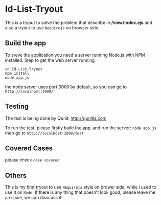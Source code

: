 Id-List-Tryout
==============

This is a tryout to solve the problem that describe in **/view/index.ejs** and also a tryout to use `Requirejs` on browser side.

## Build the app

To sreve the application you need a server running Node.js with NPM installed. Step to get the web server running:

    cd Id-List-Tryout
    npm install
    node app.js

the node server uses port 3000 by default, so you can go to ```http://localhost:3000/```

## Testing
The test is being done by Qunit: http://qunitjs.com

To run the test, please firstly build the app, and run the server: ```node app.js```
then go to ```http://localhost:3000/test```

## Covered Cases
please check `case covered`

## Others

This is my first tryout to use `Requirejs` style on brower side, while I used to use it on `Node`. 
If there is any thing that doesn't look good, please leave me an issue, we can disscuss it!
